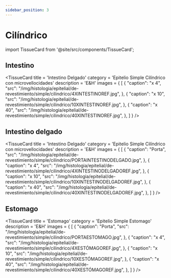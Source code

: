 ```yaml
---
sidebar_position: 3
---
```


# Cilíndrico

import TissueCard from '@site/src/components/TissueCard';

## Intestino
<TissueCard
  title = 'Intestino Delgado'
  category = 'Epitelio Simple Cilíndrico con microvellocidades'
  description = 'E&H'
  images = {
    [
      {
        "caption": "x 4",
        "src": "/img/histologia/epitelial/de-revestimiento/simple/cilindrico/4XINTESTINOREF.jpg",
      },
      {
        "caption": "x 10",
        "src": "/img/histologia/epitelial/de-revestimiento/simple/cilindrico/10XINTESTINOREF.jpg",
      },
      {
        "caption": "x 40",
        "src": "/img/histologia/epitelial/de-revestimiento/simple/cilindrico/40XINTESTINOREF.jpg",
      },
    ]
  }
/>

## Intestino delgado


<TissueCard
  title = 'Intestino Delgado'
  category = 'Epitelio Simple Cilíndrico con microvellocidades'
  description = 'E&H'
  images = {
    [
      {
        "caption": "Porta",
        "src": "/img/histologia/epitelial/de-revestimiento/simple/cilindrico/PORTAINTESTINODELGADO.jpg",
      },
      {
        "caption": "x 4",
        "src": "/img/histologia/epitelial/de-revestimiento/simple/cilindrico/4XINTESTINODELGADOREF.jpg",
      },
      {
        "caption": "x 10",
        "src": "/img/histologia/epitelial/de-revestimiento/simple/cilindrico/10XINTESTINODELGADOREF.jpg",
      },
      {
        "caption": "x 40",
        "src": "/img/histologia/epitelial/de-revestimiento/simple/cilindrico/40XINTESTINODELGADOREF.jpg",
      },
    ]
  }
/>

## Estomago

<TissueCard
  title = 'Estomago'
  category = 'Epitelio Simple Estomago'
  description = 'E&H'
  images = {
    [
      {
        "caption": "Porta",
        "src": "/img/histologia/epitelial/de-revestimiento/simple/cilindrico/PORTAESTOMAGO.jpg",
      },
      {
        "caption": "x 4",
        "src": "/img/histologia/epitelial/de-revestimiento/simple/cilindrico/4XESTÓMAGOREF.jpg",
      },
      {
        "caption": "x 10",
        "src": "/img/histologia/epitelial/de-revestimiento/simple/cilindrico/10XESTÓMAGOREF.jpg",
      },
      {
        "caption": "x 40",
        "src": "/img/histologia/epitelial/de-revestimiento/simple/cilindrico/40XESTÓMAGOREF.jpg",
      },
    ]
  }
/>


